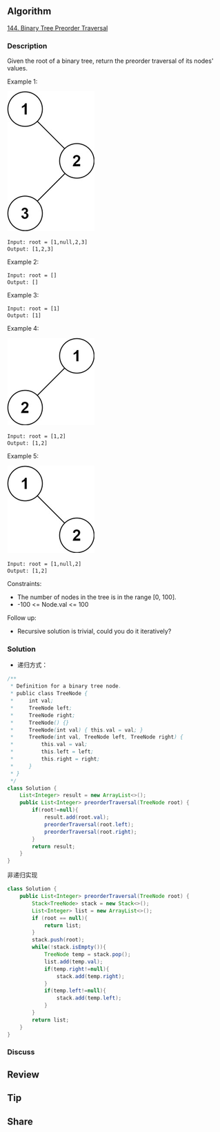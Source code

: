 ## Algorithm

[144. Binary Tree Preorder Traversal](https://leetcode.com/problems/binary-tree-preorder-traversal/)

### Description

Given the root of a binary tree, return the preorder traversal of its nodes' values.


Example 1:

![](assets/20201117-97802a7b.png)

```
Input: root = [1,null,2,3]
Output: [1,2,3]
```
Example 2:
```
Input: root = []
Output: []
```
Example 3:
```
Input: root = [1]
Output: [1]
```
Example 4:

![](assets/20201117-360b580d.png)
```
Input: root = [1,2]
Output: [1,2]
```
Example 5:

![](assets/20201117-1a3128aa.png)
```
Input: root = [1,null,2]
Output: [1,2]
```

Constraints:

- The number of nodes in the tree is in the range [0, 100].
- -100 <= Node.val <= 100


Follow up:

- Recursive solution is trivial, could you do it iteratively?

### Solution

- 递归方式：

```java
/**
 * Definition for a binary tree node.
 * public class TreeNode {
 *     int val;
 *     TreeNode left;
 *     TreeNode right;
 *     TreeNode() {}
 *     TreeNode(int val) { this.val = val; }
 *     TreeNode(int val, TreeNode left, TreeNode right) {
 *         this.val = val;
 *         this.left = left;
 *         this.right = right;
 *     }
 * }
 */
class Solution {
    List<Integer> result = new ArrayList<>();
    public List<Integer> preorderTraversal(TreeNode root) {
        if(root!=null){
            result.add(root.val);
            preorderTraversal(root.left);
            preorderTraversal(root.right);
        }
        return result;
    }
}
```

非递归实现

```Java
class Solution {
    public List<Integer> preorderTraversal(TreeNode root) {
        Stack<TreeNode> stack = new Stack<>();
        List<Integer> list = new ArrayList<>();
        if (root == null){
            return list;
        }
        stack.push(root);
        while(!stack.isEmpty()){
            TreeNode temp = stack.pop();
            list.add(temp.val);
            if(temp.right!=null){
                stack.add(temp.right);
            }
            if(temp.left!=null){
                stack.add(temp.left);
            }
        }
        return list;
    }
}
```

### Discuss

## Review


## Tip


## Share
